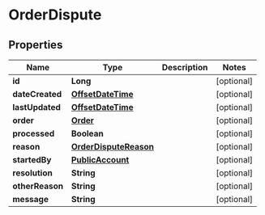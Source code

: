# OrderDispute

## Properties
Name | Type | Description | Notes
------------ | ------------- | ------------- | -------------
**id** | **Long** |  |  [optional]
**dateCreated** | [**OffsetDateTime**](OffsetDateTime.md) |  |  [optional]
**lastUpdated** | [**OffsetDateTime**](OffsetDateTime.md) |  |  [optional]
**order** | [**Order**](Order.md) |  |  [optional]
**processed** | **Boolean** |  |  [optional]
**reason** | [**OrderDisputeReason**](OrderDisputeReason.md) |  |  [optional]
**startedBy** | [**PublicAccount**](PublicAccount.md) |  |  [optional]
**resolution** | **String** |  |  [optional]
**otherReason** | **String** |  |  [optional]
**message** | **String** |  |  [optional]
